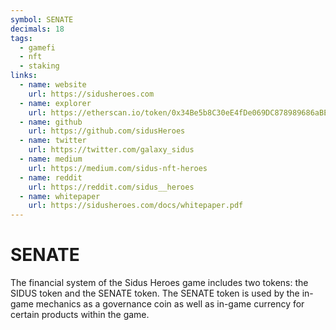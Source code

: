 ```yaml
---
symbol: SENATE
decimals: 18
tags:
  - gamefi
  - nft
  - staking
links:
  - name: website
    url: https://sidusheroes.com
  - name: explorer
    url: https://etherscan.io/token/0x34Be5b8C30eE4fDe069DC878989686aBE9884470
  - name: github
    url: https://github.com/sidusHeroes
  - name: twitter
    url: https://twitter.com/galaxy_sidus
  - name: medium
    url: https://medium.com/sidus-nft-heroes
  - name: reddit
    url: https://reddit.com/sidus__heroes
  - name: whitepaper
    url: https://sidusheroes.com/docs/whitepaper.pdf
---
```


# SENATE

The financial system of the Sidus Heroes game includes two tokens: the SIDUS token and the SENATE token. The SENATE token is used by the in-game mechanics as a governance coin as well as in-game currency for certain products within the game.
